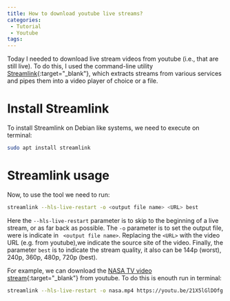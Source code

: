 ```yaml
---
title: How to download youtube live streams?
categories:
 - Tutorial
 - Youtube
tags:
---
```


Today I needed to download live stream videos from youtube (i.e., that are still live). To do this, I used the command-line utility [Streamlink](https://streamlink.github.io/){:target="_blank"}, which extracts streams from various services and pipes them into a video player of choice or a file.

# Install Streamlink

To install Streamlink on Debian like systems, we need to execute on terminal:
```bash
sudo apt install streamlink
```
# Streamlink usage
Now, to use the tool we need to run:

```bash
streamlink --hls-live-restart -o <output file name> <URL> best
```
Here the ```--hls-live-restart``` parameter is to skip to the beginning of a live stream, or as far back as possible. The ```-o``` parameter is to set the output file, were is indicate in ``` <output file name>```. Replacing the ```<URL>``` with the video URL (e.g. from youtube),we indicate the source site of the video. Finally, the parameter ```best``` is to indicate the stream quality, it also can be 144p (worst), 240p, 360p, 480p, 720p (best). 

For example, we can download the [NASA TV video stream](https://youtu.be/21X5lGlDOfg){:target="_blank"} from youtube. To do this is enouth run in terminal:

```bash
streamlink --hls-live-restart -o nasa.mp4 https://youtu.be/21X5lGlDOfg best
 ```